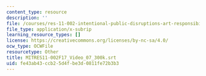 ```yaml
---
content_type: resource
description: ''
file: /courses/res-11-002-intentional-public-disruptions-art-responsibility-and-pedagogy-fall-2017/fe43ab43ccb25d4fbe3d0811fe72b3b3_MITRES11-002F17_Video_07_300k.vtt
file_type: application/x-subrip
learning_resource_types: []
license: https://creativecommons.org/licenses/by-nc-sa/4.0/
ocw_type: OCWFile
resourcetype: Other
title: MITRES11-002F17_Video_07_300k.srt
uid: fe43ab43-ccb2-5d4f-be3d-0811fe72b3b3
---
```

